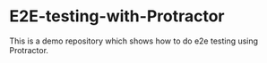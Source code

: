 # E2E-testing-with-Protractor
This is a demo repository which shows how to do e2e testing using Protractor.
